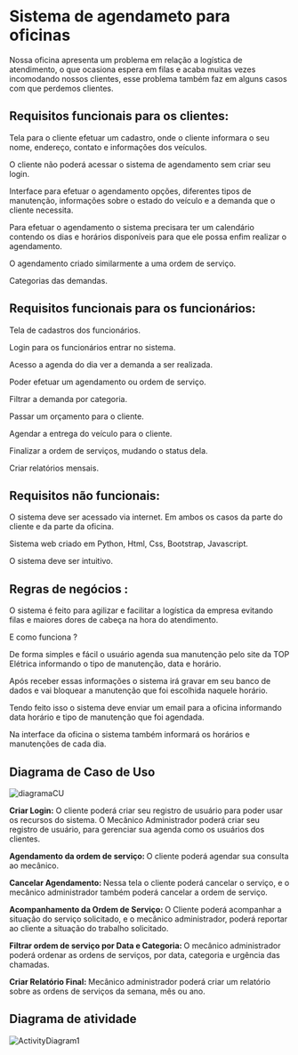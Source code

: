 <h1>Sistema de agendameto para oficinas</h1>
<p>Nossa oficina apresenta um problema em relação a logística de atendimento, o que ocasiona espera em filas e acaba muitas vezes incomodando nossos clientes, esse problema também faz em alguns casos com que perdemos clientes.</p>


<h2>Requisitos funcionais para os clientes:</h2>
  <p>Tela para o cliente efetuar um cadastro, onde o cliente informara o seu nome, endereço, contato e informações dos veículos.</p>
  <p>O cliente não poderá acessar o sistema de agendamento sem criar seu login.</p>
  <p>Interface para efetuar o agendamento opções, diferentes tipos de manutenção, informações sobre o estado do veículo e a demanda que o cliente necessita.</p>
  <p>Para efetuar o agendamento o sistema precisara ter um calendário contendo os dias e horários disponíveis para que ele possa enfim realizar o agendamento.</p>
  <p>O agendamento criado similarmente a uma ordem de serviço.</p>
  <p>Categorias das demandas. </p>
<h2>Requisitos funcionais para os funcionários:</h2>
  <p>Tela de cadastros dos funcionários.</p>
  <p>Login para os funcionários entrar no sistema.</p>
  <p>Acesso a agenda do dia ver a demanda a ser realizada.</p>
  <p>Poder efetuar um agendamento ou ordem de serviço.</p> 
  <p>Filtrar a demanda por categoria.</p>
  <p>Passar um orçamento para o cliente.</p>
  <p>Agendar a entrega do veículo para o cliente.</p>
  <p>Finalizar a ordem de serviços, mudando o status dela.</p>
  <p>Criar relatórios mensais.</p>

<h2>Requisitos não funcionais:</h2>
  <p>O sistema deve ser acessado via internet. Em ambos os casos da parte do cliente e da parte da oficina.</p>
  <p>Sistema web criado em Python, Html, Css, Bootstrap, Javascript.</p>
  <p>O sistema deve ser intuitivo. </p>
  
<h2> Regras de negócios : </h2>
  <p>O sistema é feito para agilizar e facilitar a logística da empresa evitando filas e maiores dores de cabeça na hora do atendimento. </p>
  <p>E como funciona ? </p>
  <p>De forma simples e fácil o usuário agenda sua manutenção pelo site da TOP Elétrica informando o tipo de manutenção, data e horário.</p>
  <p>Após receber essas informações o sistema irá gravar em seu banco de dados e vai bloquear a manutenção que foi escolhida naquele horário.</p>
  <p>Tendo feito isso o sistema deve enviar um email para a oficina informando data horário e tipo de manutenção que foi agendada.</p>
  <p>Na interface da oficina o sistema também informará os horários e manutenções de cada dia.</p>
  
 <h2> Diagrama de Caso de Uso</h2>
 
![diagramaCU](https://user-images.githubusercontent.com/96276519/166842558-6d899bf1-9665-4e54-bf24-cea2e42ea100.PNG)


<b>Criar Login:</b><text> O cliente poderá criar seu registro de usuário para poder usar os recursos do sistema. O Mecânico Administrador poderá criar seu registro de usuário, para gerenciar sua agenda como os usuários dos clientes. </text> 

<b> Agendamento da ordem de serviço: </b><text> O cliente poderá agendar sua consulta ao mecânico. </text>

<b>Cancelar Agendamento: </b><text> Nessa tela o cliente poderá cancelar o serviço, e o mecânico administrador também poderá cancelar a ordem de serviço. </text>

<b> Acompanhamento da Ordem de Serviço: </b> 
  <text> O Cliente poderá acompanhar a situação do serviço solicitado, e o mecânico administrador, poderá reportar ao cliente a situação do trabalho solicitado. </text>

<b> Filtrar ordem de serviço por Data e Categoria: </b> <text> O mecânico administrador poderá ordenar as ordens de serviços, por data, categoria e urgência das chamadas.</text>

<b> Criar Relatório Final: </b><text> Mecânico administrador poderá criar um relatório sobre as ordens de serviços da semana, mês ou ano. </text>

<h2>Diagrama de atividade</h2>

![ActivityDiagram1](https://user-images.githubusercontent.com/100955133/167507781-3dd5ec0e-a1a3-48f5-8811-67d9f6b0d610.png)

